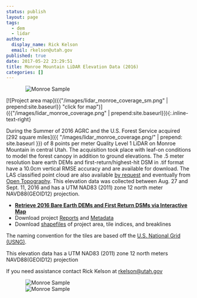 ```yaml
---
status: publish
layout: page
tags:
  - dem
  - lidar
author:
  display_name: Rick Kelson
  email: rkelson@utah.gov
published: true
date: 2017-05-22 23:29:51
title: Monroe Mountain LiDAR Elevation Data (2016)
categories: []
---
```


<style type="text/css">
#logo {
  max-width: 400px;
  margin: 0 auto;
}
</style>
<div id="logo">
  <img src="{{ "/images/lidar_monroe.PNG" alt="Monroe Sample" | prepend: site.baseurl }}"/>
</div>

[![Project area map]({{"/images/lidar_monroe_coverage_sm.png" | prepend:site.baseurl}} "click for map")]({{"/images/lidar_monroe_coverage.png" | prepend:site.baseurl}}){:.inline-text-right}

During the Summer of 2016 AGRC and the U.S. Forest Service acquired [292 square miles]({{ "/images/lidar_monroe_coverage.png/" | prepend: site.baseurl }}) of 8 points per meter Quality Level 1 LiDAR on Monroe Mountain in central Utah. The acquisition took place with leaf-on conditions to model the forest canopy in addition to ground elevations. The .5 meter resolution bare earth DEMs and first-return/highest-hit DSM in .tif format have a 10.0cm vertical RMSE accuracy and are available for download. The LAS classified point cloud are also available [by request](mailto:rkelson@utah.gov) and eventually from [Open Topography](http://www.opentopography.org/). This elevation data was collected between Aug. 27 and Sept. 11, 2016 and has a UTM NAD83 (2011) zone 12 north meter NAVD88(GEOID12) projection.

<ul class="dotless">
  <li>
      <strong>
        <i class="fa fa-download"></i> <a href="http://raster.utah.gov/?cat=.5%20Meter%20%7B2016%20LiDAR%7D" target="_blank">Retrieve 2016 Bare Earth DEMs and First Return DSMs via Interactive Map</a>
      </strong>
  </li>
  <li>
    <i class="fa fa-download"></i> Download project <a href="https://storage.googleapis.com/state-of-utah-sgid-downloads/lidar/monroe-mtn-2016/DEMs/MonroeMtn_2016_Report.zip" target="_blank">Reports</a> and
      <a href="https://storage.googleapis.com/state-of-utah-sgid-downloads/lidar/monroe-mtn-2016/DEMs/MonroeMtn_2016_Metadata.zip" target="_blank">Metadata</a>
  </li>
  <li>
    <i class="fa fa-download"></i> Download <a href="https://storage.googleapis.com/state-of-utah-sgid-downloads/lidar/monroe-mtn-2016/DEMs/MonroeMtn_2016_shp.zip" target="_blank">shapefiles</a> of project area, tile indices, and breaklines
  </li>  
</ul>

The naming convention for the tiles are based off the [U.S. National Grid (USNG)]( http://www.fgdc.gov/usng/how-to-read-usng/index_html).

This elevation data has a UTM NAD83 (2011) zone 12 north meters NAVD88(GEOID12) projection

If you need assistance contact Rick Kelson at [rkelson@utah.gov](mailto:rkelson@utah.gov)

<div id="logo">
  <img src="{{ "/images/monroe_DEM.png" alt="Monroe Sample" | prepend: site.baseurl }}"/>
</div>
<div id="logo">
  <img src="{{ "/images/monroe_DSM.png" alt="Monroe Sample" | prepend: site.baseurl }}"/>
</div>

